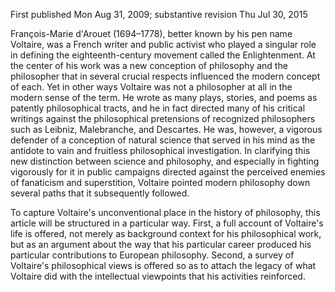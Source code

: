First published Mon Aug 31, 2009; substantive revision Thu Jul 30, 2015

François-Marie d'Arouet (1694–1778), better known by his pen name Voltaire, was a French writer and public activist who played a singular role in defining the eighteenth-century movement called the Enlightenment. At the center of his work was a new conception of philosophy and the philosopher that in several crucial respects influenced the modern concept of each. Yet in other ways Voltaire was not a philosopher at all in the modern sense of the term. He wrote as many plays, stories, and poems as patently philosophical tracts, and he in fact directed many of his critical writings against the philosophical pretensions of recognized philosophers such as Leibniz, Malebranche, and Descartes. He was, however, a vigorous defender of a conception of natural science that served in his mind as the antidote to vain and fruitless philosophical investigation. In clarifying this new distinction between science and philosophy, and especially in fighting vigorously for it in public campaigns directed against the perceived enemies of fanaticism and superstition, Voltaire pointed modern philosophy down several paths that it subsequently followed.

To capture Voltaire's unconventional place in the history of philosophy, this article will be structured in a particular way. First, a full account of Voltaire's life is offered, not merely as background context for his philosophical work, but as an argument about the way that his particular career produced his particular contributions to European philosophy. Second, a survey of Voltaire's philosophical views is offered so as to attach the legacy of what Voltaire did with the intellectual viewpoints that his activities reinforced.